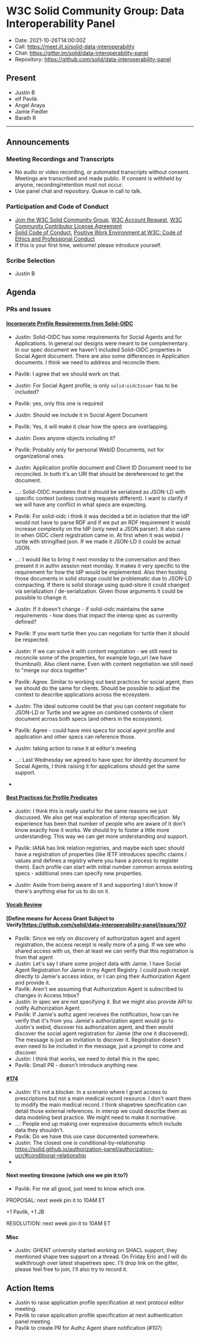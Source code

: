 # W3C Solid Community Group: Data Interoperability Panel

* Date: 2021-10-26T14:00:00Z
* Call: https://meet.jit.si/solid-data-interoperability
* Chat: https://gitter.im/solid/data-interoperability-panel
* Repository: https://github.com/solid/data-interoperability-panel


## Present

- Justin B
- elf Pavlik
- Angel Araya
- Jamie Fiedler
- Barath R

---

## Announcements

### Meeting Recordings and Transcripts
* No audio or video recording, or automated transcripts without consent. Meetings are transcribed and made public. If consent is withheld by anyone, recording/retention must not occur.
* Use panel chat and repository. Queue in call to talk.


### Participation and Code of Conduct
* [Join the W3C Solid Community Group](https://www.w3.org/community/solid/join), [W3C Account Request](http://www.w3.org/accounts/request), [W3C Community Contributor License Agreement](https://www.w3.org/community/about/agreements/cla/)
* [Solid Code of Conduct](https://github.com/solid/process/blob/master/code-of-conduct.md), [Positive Work Environment at W3C: Code of Ethics and Professional Conduct](https://github.com/solid/process/blob/master/code-of-conduct.md)
* If this is your first time, welcome! please introduce yourself.


### Scribe Selection

- Justin B


## Agenda

### PRs and Issues

#### [Incorporate Profile Requirements from Solid-OIDC](https://github.com/solid/data-interoperability-panel/issues/210)

* Justin: Solid-OIDC has some requirements for Social Agents and for Applications. In general our designs were meant to be complementary. In our spec document we haven't included Solid-OIDC properties in Social Agent document. There are also some differences in Application documents. I think we need to address and reconcile them.
* Pavlik: I agree that we should work on that.
* Justin: For Social Agent profile, is only `solid:oidcIssuer` has to be included?
* Pavlik: yes, only this one is required
* Justin: Should we include it in Social Agent Document
* Pavlik: Yes, it will make it clear how the specs are overlapping.
* Justin: Does anyone objects including it?
* Pavlik: Probably only for personal WebID Documents, not for organizational ones.

* Justin: Application profile document and Client ID Document need to be reconciled. In both it's an URI that should be dereferenced to get the document.
* ...: Solid-OIDC mandates that it should be serialized as JSON-LD with specific context (unless contneg requests different). I want to clarify if we will have any conflict in what specs are expecting.

* Pavlik: For solid-oidc i think it was decided a bit in isolation that the IdP would not have to parse RDF and if we put an RDF requirement it would increase complexity on the IdP (only need a JSON parser). It also came in when OIDC client registration came in. At first when it was webid / turtle with stringified json. If we made it JSON-LD it could be actual JSON.
* ...: I would like to bring it next monday to the conversation and then present it in authn session next monday. It makes it very specific to the requirement for how the IdP would be implemented. Also then hosting those documents in solid storage could be problematic due to JSON-LD compacting. If there is solid storage using quad-store it could changed via serialization / de-serialization. Given those arguments it could be possible to change it.

* Justin: If it doesn't change - if solid-oidc maintains the same requirements - how does that impact the interop spec as currently defined?

* Pavlik: If you want turtle then you can negotiate for turtle then it should be respected.

* Justin: If we can solve it with content negotiation - we still need to reconcile some of the properties, for example logo_uri (we have thumbnail). Also client name. Even with content negotiation we still need to "merge our docs together"

* Pavlik: Agree. Similar to working out best practices for social agent, then we should do the same for clients. Should be possible to adjust the context to describe applications across the ecosystem.
* Justin: The ideal outcome could be that you can content negotiate for JSON-LD or Turtle and we agree on combined contents of client document across both specs (and others in the ecosystem). 

* Pavlik: Agree - could have mini specs for social agent profile and application and other specs can reference those.
* Justin: taking action to raise it at editor's meeting
* ...: Last Wednesday we agreed to have spec for identity document for Social Agents, I think raising it for applications should get the same support.
* 

#### [Best Practices for Profile Predicates](https://github.com/solid/data-interoperability-panel/issues/209)

* Justin: I think this is really useful for the same reasons we just discussed. We also get real exploration of interop specification. My experience has been that number of people who are aware of it don't know exactly how it works. We should try to foster a little more understanding. This way we can get more understanding and support.

* Pavlik: IANA has link relation registries, and maybe each spec should have a registration of properties (like IETF introduces specific claims / values and defines a registry where you have a process to register them). Each profile can start with initial number common across existing specs - additional ones can specify new properties.
* Justin: Aside from being aware of it and supporting I don't know if there's anything else for us to do on it.


#### [Vocab Review](https://github.com/solid/data-interoperability-panel/pull/200)

#### [Define means for Access Grant Subject to Verify]https://github.com/solid/data-interoperability-panel/issues/107

* Pavlik: Since we rely on discovery of authorization agent and agent registration, the access receipt is really more of a ping. If we see who shared access with us, then at least we can verify that this registration is from that agent
* Justin: Let's say I share some project data with Jamie. I have Social Agent Registration for Jamie in my Agent Registry. I could push receipt directly to Jamie's access inbox, or I can ping their Authorization Agent and provide it.
* Pavlik: Aren't we assuming that Authorization Agent is subscribed to changes in Access Inbox?
* Justin: In spec we are not specifying it. But we might also provide API to notify Authorization Agent.
* Pavlik: If Jamie's authz agent receives the notification, how can he verify that it's from you. Jamie's authorization agent would go to Justin's webid, discover his authorization agent, and then would discover the social agent registration for Jamie (the one it discovered). The message is just an invitation to discover it. Registration doesn't even need to be included in the message, just a prompt to come and discover.
* Justin: I think that works, we need to detail this in the spec.
* Pavlik: Small PR - doesn't introduce anything new.

#### [#174]()

* Justin: It's not a blocker. In a scenario where I grant access to prescriptions but not a main medical record resource. I don't want them to modify the main medical record. I think shapetree specification can detail those external references. In interop we could describe them as data modeling best practice. We might need to make it normative.
* ...: People end up making over expressive documents which include data they shouldn't.
* Pavlik: Do we have this use case documented somewhere.
* Justin: The closest one is conditional-by-relationship https://solid.github.io/authorization-panel/authorization-ucr/#conditional-relationship
* 

#### Next meeting timezone (which one we pin it to?)

* Pavlik: For me all good, just need to know which one. 

PROPOSAL: next week pin it to 10AM ET

+1 Pavlik, +1 JB

RESOLUTION: next week pin it to 10AM ET


#### Misc

* Justin: GHENT university started working on SHACL support, they mentioned shape tree support on a thread. On Friday Eric and I will do walkthrough over latest shapetrees spec. I'll drop link on the gitter, please feel free to join, I'll also try to record it.

## Action Items

- Justin to raise application profile specification at next protocol editor meeting.
- Pavlik to raise application profile specification at next authentication panel meeting
- Pavlik to create PR for Authz Agent share notification (#107)

